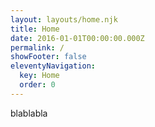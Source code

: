 ```yaml
---
layout: layouts/home.njk
title: Home
date: 2016-01-01T00:00:00.000Z
permalink: /
showFooter: false
eleventyNavigation:
  key: Home
  order: 0
---
```

blablabla

[](https://app.netlify.com/start/deploy?repository=https://github.com/danurbanowicz/eleventy-netlify-boilerplate&stack=cms)
